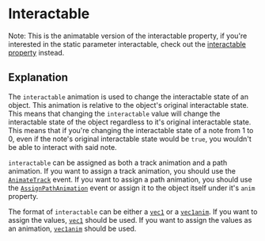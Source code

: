 # Interactable

Note: This is the animatable version of the interactable property, if you're interested in the static parameter interactable, check out the [interactable property](../properties/interactable) instead.

## Explanation

The `interactable` animation is used to change the interactable state of an object. This animation is relative to the object's original interactable state. This means that changing the `interactable` value will change the interactable state of the object regardless to it's original interactable state. This means that if you're changing the interactable state of a note from 1 to 0, even if the  note's original interactable state would be `true`, you wouldn't be able to interact with said note.

`interactable` can be assigned as both a track animation and a path animation. If you want to assign a track animation, you should use the [`AnimateTrack`](../customEvents/AnimateTrack) event. If you want to assign a path animation, you should use the [`AssignPathAnimation`](../customEvents/assignPathAnimation) event or assign it to the object itself under it's `anim` property.

The format of `interactable` can be either a [`vec1`](../types/vec1.md) or a [`vec1anim`](../types/vec1anim.md). If you want to assign the values, [`vec1`](../types/vec1.md) should be used. If you want to assign the values as an animation, [`vec1anim`](../types/vec1anim.md) should be used.